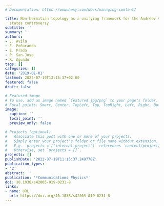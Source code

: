 ```yaml
---
# Documentation: https://wowchemy.com/docs/managing-content/

title: Non-hermitian topology as a unifying framework for the Andreev versus Majorana
  states controversy
subtitle: ''
summary: ''
authors:
- J. Avila
- F. Peñaranda
- E. Prada
- P. San-Jose
- R. Aguado
tags: []
categories: []
date: '2019-01-01'
lastmod: 2022-07-19T13:15:37+02:00
featured: false
draft: false

# Featured image
# To use, add an image named `featured.jpg/png` to your page's folder.
# Focal points: Smart, Center, TopLeft, Top, TopRight, Left, Right, BottomLeft, Bottom, BottomRight.
image:
  caption: ''
  focal_point: ''
  preview_only: false

# Projects (optional).
#   Associate this post with one or more of your projects.
#   Simply enter your project's folder or file name without extension.
#   E.g. `projects = ["internal-project"]` references `content/project/deep-learning/index.md`.
#   Otherwise, set `projects = []`.
projects: []
publishDate: '2022-07-19T11:15:37.240778Z'
publication_types:
- '2'
abstract: ''
publication: '*Communications Physics*'
doi: 10.1038/s42005-019-0231-8
links:
- name: URL
  url: https://doi.org/10.1038/s42005-019-0231-8
---
```

